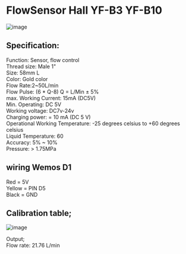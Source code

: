 # FlowSensor Hall YF-B3 YF-B10
![image](https://user-images.githubusercontent.com/22962761/227800415-23c39647-59c9-4e5a-aeb2-49695b94c130.png)

## Specification:<BR>
Function: Sensor, flow control<BR>
Thread size: Male 1"<BR>
Size: 58mm L<BR>
Color: Gold color<BR>
Flow Rate:2~50L/min<BR>
Flow Pulse: (6 * Q-8) Q = L/Min ± 5%<BR>
max. Working Current: 15mA (DC5V)<BR>
Min. Operating: DC 5V<BR>
Working voltage: DC7v-24v<BR>
Charging power: = 10 mA (DC 5 V)<BR>
Operational Working Temperature: -25 degrees celsius to +60 degrees celsius <BR>
Liquid Temperature: 60<BR>
Accuracy: 5% ~ 10%<BR>
Pressure: > 1.75MPa<BR>

## wiring Wemos D1 

Red = 5V<BR>
Yellow = PIN D5<BR>
Black = GND 

## Calibration table;<BR>
![image](https://user-images.githubusercontent.com/22962761/227793825-2f77f0cd-0c0f-4593-92d3-7e653d62471d.png)

Output; <BR>
Flow rate: 21.76 L/min
